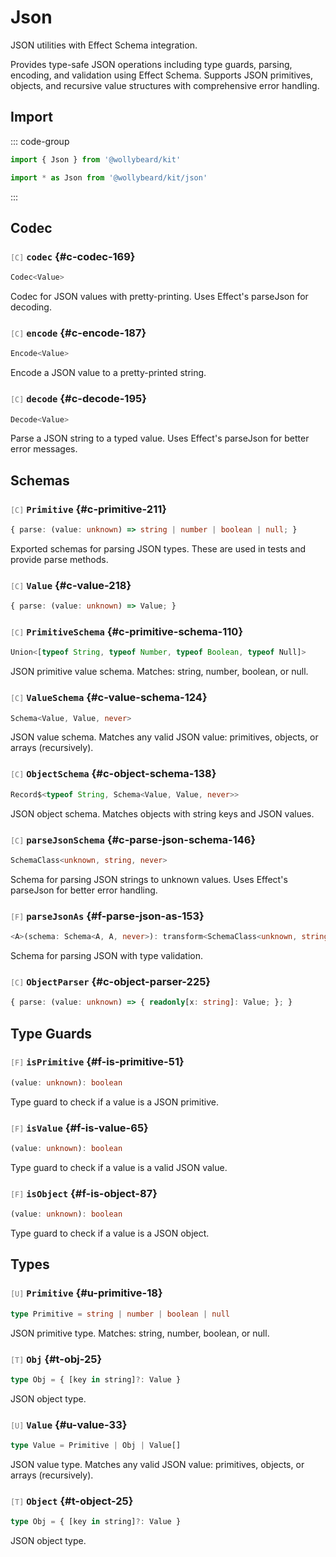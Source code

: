 # Json

JSON utilities with Effect Schema integration.

Provides type-safe JSON operations including type guards, parsing, encoding, and validation using Effect Schema. Supports JSON primitives, objects, and recursive value structures with comprehensive error handling.

## Import

::: code-group

```typescript [Namespace]
import { Json } from '@wollybeard/kit'
```

```typescript [Barrel]
import * as Json from '@wollybeard/kit/json'
```

:::

## Codec

### <span style="opacity: 0.6; font-weight: normal; font-size: 0.85em;">`[C]`</span> `codec`<SourceLink inline href="https://github.com/jasonkuhrt/kit/blob/main/./src/utils/json/json.effect.ts#L169" /> {#c-codec-169}

```typescript
Codec<Value>
```

Codec for JSON values with pretty-printing. Uses Effect's parseJson for decoding.

### <span style="opacity: 0.6; font-weight: normal; font-size: 0.85em;">`[C]`</span> `encode`<SourceLink inline href="https://github.com/jasonkuhrt/kit/blob/main/./src/utils/json/json.effect.ts#L187" /> {#c-encode-187}

```typescript
Encode<Value>
```

Encode a JSON value to a pretty-printed string.

### <span style="opacity: 0.6; font-weight: normal; font-size: 0.85em;">`[C]`</span> `decode`<SourceLink inline href="https://github.com/jasonkuhrt/kit/blob/main/./src/utils/json/json.effect.ts#L195" /> {#c-decode-195}

```typescript
Decode<Value>
```

Parse a JSON string to a typed value. Uses Effect's parseJson for better error messages.

## Schemas

### <span style="opacity: 0.6; font-weight: normal; font-size: 0.85em;">`[C]`</span> `Primitive`<SourceLink inline href="https://github.com/jasonkuhrt/kit/blob/main/./src/utils/json/json.effect.ts#L211" /> {#c-primitive-211}

```typescript
{ parse: (value: unknown) => string | number | boolean | null; }
```

Exported schemas for parsing JSON types. These are used in tests and provide parse methods.

### <span style="opacity: 0.6; font-weight: normal; font-size: 0.85em;">`[C]`</span> `Value`<SourceLink inline href="https://github.com/jasonkuhrt/kit/blob/main/./src/utils/json/json.effect.ts#L218" /> {#c-value-218}

```typescript
{ parse: (value: unknown) => Value; }
```

### <span style="opacity: 0.6; font-weight: normal; font-size: 0.85em;">`[C]`</span> `PrimitiveSchema`<SourceLink inline href="https://github.com/jasonkuhrt/kit/blob/main/./src/utils/json/json.effect.ts#L110" /> {#c-primitive-schema-110}

```typescript
Union<[typeof String, typeof Number, typeof Boolean, typeof Null]>
```

JSON primitive value schema. Matches: string, number, boolean, or null.

### <span style="opacity: 0.6; font-weight: normal; font-size: 0.85em;">`[C]`</span> `ValueSchema`<SourceLink inline href="https://github.com/jasonkuhrt/kit/blob/main/./src/utils/json/json.effect.ts#L124" /> {#c-value-schema-124}

```typescript
Schema<Value, Value, never>
```

JSON value schema. Matches any valid JSON value: primitives, objects, or arrays (recursively).

### <span style="opacity: 0.6; font-weight: normal; font-size: 0.85em;">`[C]`</span> `ObjectSchema`<SourceLink inline href="https://github.com/jasonkuhrt/kit/blob/main/./src/utils/json/json.effect.ts#L138" /> {#c-object-schema-138}

```typescript
Record$<typeof String, Schema<Value, Value, never>>
```

JSON object schema. Matches objects with string keys and JSON values.

### <span style="opacity: 0.6; font-weight: normal; font-size: 0.85em;">`[C]`</span> `parseJsonSchema`<SourceLink inline href="https://github.com/jasonkuhrt/kit/blob/main/./src/utils/json/json.effect.ts#L146" /> {#c-parse-json-schema-146}

```typescript
SchemaClass<unknown, string, never>
```

Schema for parsing JSON strings to unknown values. Uses Effect's parseJson for better error handling.

### <span style="opacity: 0.6; font-weight: normal; font-size: 0.85em;">`[F]`</span> `parseJsonAs`<SourceLink inline href="https://github.com/jasonkuhrt/kit/blob/main/./src/utils/json/json.effect.ts#L153" /> {#f-parse-json-as-153}

```typescript
<A>(schema: Schema<A, A, never>): transform<SchemaClass<unknown, string, never>, Schema<A, A, never>>
```

Schema for parsing JSON with type validation.

### <span style="opacity: 0.6; font-weight: normal; font-size: 0.85em;">`[C]`</span> `ObjectParser`<SourceLink inline href="https://github.com/jasonkuhrt/kit/blob/main/./src/utils/json/json.effect.ts#L225" /> {#c-object-parser-225}

```typescript
{ parse: (value: unknown) => { readonly[x: string]: Value; }; }
```

## Type Guards

### <span style="opacity: 0.6; font-weight: normal; font-size: 0.85em;">`[F]`</span> `isPrimitive`<SourceLink inline href="https://github.com/jasonkuhrt/kit/blob/main/./src/utils/json/json.effect.ts#L51" /> {#f-is-primitive-51}

```typescript
(value: unknown): boolean
```

Type guard to check if a value is a JSON primitive.

### <span style="opacity: 0.6; font-weight: normal; font-size: 0.85em;">`[F]`</span> `isValue`<SourceLink inline href="https://github.com/jasonkuhrt/kit/blob/main/./src/utils/json/json.effect.ts#L65" /> {#f-is-value-65}

```typescript
(value: unknown): boolean
```

Type guard to check if a value is a valid JSON value.

### <span style="opacity: 0.6; font-weight: normal; font-size: 0.85em;">`[F]`</span> `isObject`<SourceLink inline href="https://github.com/jasonkuhrt/kit/blob/main/./src/utils/json/json.effect.ts#L87" /> {#f-is-object-87}

```typescript
(value: unknown): boolean
```

Type guard to check if a value is a JSON object.

## Types

### <span style="opacity: 0.6; font-weight: normal; font-size: 0.85em;">`[U]`</span> `Primitive`<SourceLink inline href="https://github.com/jasonkuhrt/kit/blob/main/./src/utils/json/json.effect.ts#L18" /> {#u-primitive-18}

```typescript
type Primitive = string | number | boolean | null
```

JSON primitive type. Matches: string, number, boolean, or null.

### <span style="opacity: 0.6; font-weight: normal; font-size: 0.85em;">`[T]`</span> `Obj`<SourceLink inline href="https://github.com/jasonkuhrt/kit/blob/main/./src/utils/json/json.effect.ts#L25" /> {#t-obj-25}

```typescript
type Obj = { [key in string]?: Value }
```

JSON object type.

### <span style="opacity: 0.6; font-weight: normal; font-size: 0.85em;">`[U]`</span> `Value`<SourceLink inline href="https://github.com/jasonkuhrt/kit/blob/main/./src/utils/json/json.effect.ts#L33" /> {#u-value-33}

```typescript
type Value = Primitive | Obj | Value[]
```

JSON value type. Matches any valid JSON value: primitives, objects, or arrays (recursively).

### <span style="opacity: 0.6; font-weight: normal; font-size: 0.85em;">`[T]`</span> `Object`<SourceLink inline href="https://github.com/jasonkuhrt/kit/blob/main/./src/utils/json/json.effect.ts#L25" /> {#t-object-25}

```typescript
type Obj = { [key in string]?: Value }
```

JSON object type.
